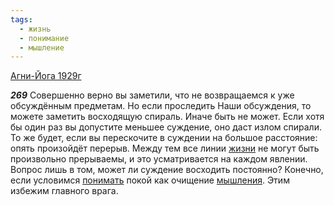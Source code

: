```yaml
---
tags:
  - жизнь
  - понимание
  - мышление
---
```


[Агни-Йога 1929г](/agni/1929)

___269___
Совершенно верно вы заметили, что не возвращаемся к уже обсуждённым предметам. Но если проследить Наши обсуждения, то можете заметить восходящую спираль. Иначе быть не может. Если хотя бы один раз вы допустите меньшее суждение, оно даст излом спирали. То же будет, если вы перескочите в суждении на большое расстояние: опять произойдёт перерыв. Между тем все линии [жизни](/tag/#жизнь) не могут быть произвольно прерываемы, и это усматривается на каждом явлении. Вопрос лишь в том, может ли суждение восходить постоянно? Конечно, если условимся [понимать](/tag/#понимание) покой как очищение [мышления](/tag/#мышление). Этим избежим главного врага.